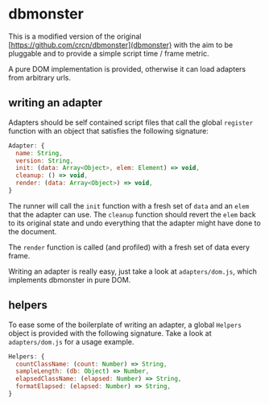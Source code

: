 # dbmonster

This is a modified version of the original
[https://github.com/crcn/dbmonster](dbmonster) with the aim to be pluggable
and to provide a simple script time / frame metric.

A pure DOM implementation is provided, otherwise it can load adapters from
arbitrary urls.

## writing an adapter

Adapters should be self contained script files that call the global `register`
function with an object that satisfies the following signature:
```js
Adapter: {
  name: String,
  version: String,
  init: (data: Array<Object>, elem: Element) => void,
  cleanup: () => void,
  render: (data: Array<Object>) => void,
}
```

The runner will call the `init` function with a fresh set of `data` and an
`elem` that the adapter can use. The `cleanup` function should revert the
`elem` back to its original state and undo everything that the adapter might
have done to the document.

The `render` function is called (and profiled) with a fresh set of data every
frame.

Writing an adapter is really easy, just take a look at `adapters/dom.js`, which
implements dbmonster in pure DOM.

## helpers

To ease some of the boilerplate of writing an adapter, a global `Helpers`
object is provided with the following signature. Take a look at
`adapters/dom.js` for a usage example.
```js
Helpers: {
  countClassName: (count: Number) => String,
  sampleLength: (db: Object) => Number,
  elapsedClassName: (elapsed: Number) => String,
  formatElapsed: (elapsed: Number) => String,
}
```
